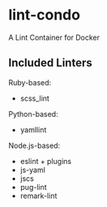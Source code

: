# lint-condo
A Lint Container for Docker

## Included Linters

Ruby-based:
 - scss_lint

Python-based:
 - yamllint

Node.js-based:
 - eslint + plugins
 - js-yaml
 - jscs
 - pug-lint
 - remark-lint
